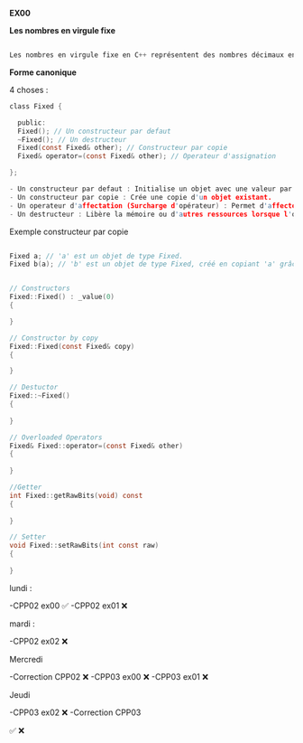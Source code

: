 **EX00**

**Les nombres en virgule fixe**

```c

Les nombres en virgule fixe en C++ représentent des nombres décimaux en réservant un certain nombre de bits pour la partie entière et d'autres pour la partie fractionnaire, offrant un contrôle précis et des calculs efficaces, souvent utilisés dans les systèmes embarqués.

```

**Forme canonique**

4 choses : 

```c
class Fixed {

  public:
  Fixed(); // Un constructeur par defaut
  ~Fixed(); // Un destructeur 
  Fixed(const Fixed& other); // Constructeur par copie 
  Fixed& operator=(const Fixed& other); // Operateur d'assignation

};
```

```c
- Un constructeur par defaut : Initialise un objet avec une valeur par défaut.
- Un constructeur par copie : Crée une copie d'un objet existant.
- Un operateur d'affectation (Surcharge d'opérateur) : Permet d'affecter un objet à un autre déjà existant.
- Un destructeur : Libère la mémoire ou d'autres ressources lorsque l'objet est détruit.

```

Exemple constructeur par copie

```c

Fixed a; // 'a' est un objet de type Fixed.
Fixed b(a); // 'b' est un objet de type Fixed, créé en copiant 'a' grâce au constructeur de copie.

```

```c

// Constructors 
Fixed::Fixed() : _value(0) 
{

}

// Constructor by copy
Fixed::Fixed(const Fixed& copy)
{

}

// Destuctor
Fixed::~Fixed() 
{
    
}

// Overloaded Operators
Fixed& Fixed::operator=(const Fixed& other)
{
    
}

//Getter
int Fixed::getRawBits(void) const
{
    
}

// Setter
void Fixed::setRawBits(int const raw)
{
    
}


```
lundi :

-CPP02 ex00 ✅
-CPP02 ex01 ❌

mardi :

-CPP02 ex02 ❌

Mercredi 

-Correction CPP02 ❌
-CPP03 ex00 ❌
-CPP03 ex01 ❌

Jeudi
 
-CPP03 ex02 ❌
-Correction CPP03



✅ ❌
